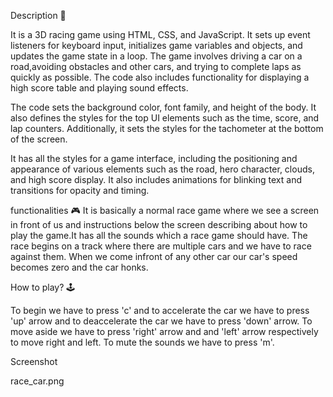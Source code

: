Description 📃

It is a 3D racing game using HTML, CSS, and JavaScript. It sets up event listeners for keyboard input, initializes game variables and objects, and updates the game state in a loop. The game involves driving a car on a road,avoiding obstacles and other cars, and trying to complete laps as quickly as possible. The code also includes functionality for displaying a high score table and playing sound effects.

The code sets the background color, font family, and height of the body. It also defines the styles for the top UI elements such as the time, score, and lap counters. Additionally, it sets the styles for the tachometer at the bottom of the screen.

It has all the styles for a game interface, including the positioning and appearance of various elements such as the road, hero character, clouds, and high score display. It also includes animations for blinking text and transitions for opacity and timing.

functionalities 🎮
It is basically a normal race game where we see a screen in front of us and instructions below the screen  describing about how to play the game.It has all the sounds which a race game should have. The race begins on a track where there are multiple cars and we have to race against them. When we come infront of any other car our car's speed becomes zero and the car honks. 


How to play? 🕹️

To begin we have to press 'c' and to accelerate the car we have to press 'up' arrow and to deaccelerate the car we have to press 'down' arrow. To move aside we have to press 'right' arrow and and 'left' arrow respectively to move right and left. To mute the sounds we have to press 'm'.

Screenshot

race_car.png
